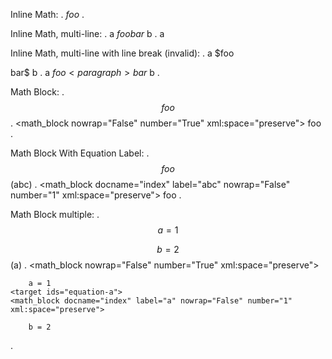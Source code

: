 Inline Math:
.
$foo$
.
<document source="<src>/index.md">
    <paragraph>
        <math>
            foo
.

Inline Math, multi-line:
.
a $foo
bar$ b
.
<document source="<src>/index.md">
    <paragraph>
        a
        <math>
            foo
            bar
         b
.

Inline Math, multi-line with line break (invalid):
.
a $foo

bar$ b
.
<document source="<src>/index.md">
    <paragraph>
        a $foo
    <paragraph>
        bar$ b
.

Math Block:
.
$$foo$$
.
<document source="<src>/index.md">
    <math_block nowrap="False" number="True" xml:space="preserve">
        foo
.

Math Block With Equation Label:
.
$$foo$$ (abc)
.
<document source="<src>/index.md">
    <target ids="equation-abc">
    <math_block docname="index" label="abc" nowrap="False" number="1" xml:space="preserve">
        foo
.

Math Block multiple:
.
$$
a = 1
$$

$$
b = 2
$$ (a)
.
<document source="<src>/index.md">
    <math_block nowrap="False" number="True" xml:space="preserve">

        a = 1
    <target ids="equation-a">
    <math_block docname="index" label="a" nowrap="False" number="1" xml:space="preserve">

        b = 2
.
